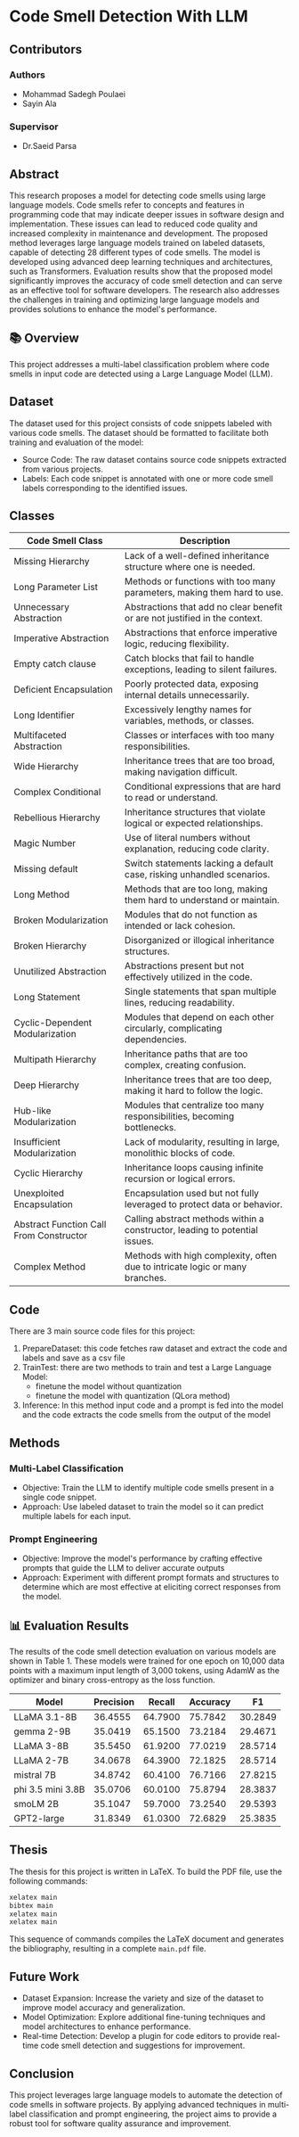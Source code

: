 # Code Smell Detection With LLM

## Contributors

### Authors

- Mohammad Sadegh Poulaei
- Sayin Ala

### Supervisor

- Dr.Saeid Parsa

## Abstract

This research proposes a model for detecting code smells using large language models. Code smells refer to concepts and features in programming code that may indicate deeper issues in software design and implementation. These issues can lead to reduced code quality and increased complexity in maintenance and development. The proposed method leverages large language models trained on labeled datasets, capable of detecting 28 different types of code smells. The model is developed using advanced deep learning techniques and architectures, such as Transformers. Evaluation results show that the proposed model significantly improves the accuracy of code smell detection and can serve as an effective tool for software developers. The research also addresses the challenges in training and optimizing large language models and provides solutions to enhance the model's performance.

## 📚 Overview

This project addresses a multi-label classification problem where code smells in input code are detected using a Large Language Model (LLM).

## Dataset

The dataset used for this project consists of code snippets labeled with various code smells. The dataset should be formatted to facilitate both training and evaluation of the model:

- Source Code: The raw dataset contains source code snippets extracted from various projects.
- Labels: Each code snippet is annotated with one or more code smell labels corresponding to the identified issues.

## Classes

| Code Smell Class                            | Description                                                                 |
|---------------------------------------------|-----------------------------------------------------------------------------|
| Missing Hierarchy                           | Lack of a well-defined inheritance structure where one is needed.           |
| Long Parameter List                         | Methods or functions with too many parameters, making them hard to use.     |
| Unnecessary Abstraction                     | Abstractions that add no clear benefit or are not justified in the context. |
| Imperative Abstraction                      | Abstractions that enforce imperative logic, reducing flexibility.           |
| Empty catch clause                          | Catch blocks that fail to handle exceptions, leading to silent failures.    |
| Deficient Encapsulation                     | Poorly protected data, exposing internal details unnecessarily.             |
| Long Identifier                             | Excessively lengthy names for variables, methods, or classes.               |
| Multifaceted Abstraction                    | Classes or interfaces with too many responsibilities.                      |
| Wide Hierarchy                              | Inheritance trees that are too broad, making navigation difficult.          |
| Complex Conditional                         | Conditional expressions that are hard to read or understand.                |
| Rebellious Hierarchy                        | Inheritance structures that violate logical or expected relationships.      |
| Magic Number                                | Use of literal numbers without explanation, reducing code clarity.          |
| Missing default                             | Switch statements lacking a default case, risking unhandled scenarios.      |
| Long Method                                 | Methods that are too long, making them hard to understand or maintain.      |
| Broken Modularization                       | Modules that do not function as intended or lack cohesion.                  |
| Broken Hierarchy                            | Disorganized or illogical inheritance structures.                           |
| Unutilized Abstraction                      | Abstractions present but not effectively utilized in the code.              |
| Long Statement                              | Single statements that span multiple lines, reducing readability.           |
| Cyclic-Dependent Modularization             | Modules that depend on each other circularly, complicating dependencies.    |
| Multipath Hierarchy                         | Inheritance paths that are too complex, creating confusion.                 |
| Deep Hierarchy                              | Inheritance trees that are too deep, making it hard to follow the logic.    |
| Hub-like Modularization                     | Modules that centralize too many responsibilities, becoming bottlenecks.    |
| Insufficient Modularization                 | Lack of modularity, resulting in large, monolithic blocks of code.          |
| Cyclic Hierarchy                            | Inheritance loops causing infinite recursion or logical errors.             |
| Unexploited Encapsulation                   | Encapsulation used but not fully leveraged to protect data or behavior.     |
| Abstract Function Call From Constructor     | Calling abstract methods within a constructor, leading to potential issues. |
| Complex Method                              | Methods with high complexity, often due to intricate logic or many branches.|

## Code

There are 3 main source code files for this project:

1. PrepareDataset: this code fetches raw dataset and extract the code and labels and save as a csv file
1. TrainTest: there are two methods to train and test a Large Language Model:
    - finetune the model without quantization
    - finetune the model with quantization (QLora method)
1. Inference: In this method input code and a prompt is fed into the model and the code extracts the code smells from the output of the model

## Methods

### Multi-Label Classification

- Objective: Train the LLM to identify multiple code smells present in a single code snippet.
- Approach: Use labeled dataset to train the model so it can predict multiple labels for each input.

### Prompt Engineering

- Objective: Improve the model's performance by crafting effective prompts that guide the LLM to deliver accurate outputs
- Approach: Experiment with different prompt formats and structures to determine which are most effective at eliciting correct responses from the model.

## 📊 Evaluation Results

The results of the code smell detection evaluation on various models are shown in Table 1. These models were trained for one epoch on 10,000 data points with a maximum input length of 3,000 tokens, using AdamW as the optimizer and binary cross-entropy as the loss function.

| Model             | Precision | Recall  | Accuracy | F1      |
|-------------------|-----------|---------|----------|---------|
| LLaMA 3.1-8B      | 36.4555   | 64.7900 | 75.7842  | 30.2849 |
| gemma 2-9B        | 35.0419   | 65.1500 | 73.2184  | 29.4671 |
| LLaMA 3-8B        | 35.5450   | 61.9200 | 77.0219  | 28.5714 |
| LLaMA 2-7B        | 34.0678   | 64.3900 | 72.1825  | 28.5714 |
| mistral 7B        | 34.8742   | 60.4100 | 76.7166  | 27.8215 |
| phi 3.5 mini 3.8B | 35.0706   | 60.0100 | 75.8794  | 28.3837 |
| smoLM 2B          | 35.1047   | 59.7000 | 73.2540  | 29.5393 |
| GPT2-large        | 31.8349   | 61.0300 | 72.6829  | 25.3835 |

## Thesis

The thesis for this project is written in LaTeX. To build the PDF file, use the following commands:

```sh
xelatex main
bibtex main
xelatex main
xelatex main
```

This sequence of commands compiles the LaTeX document and generates the bibliography, resulting in a complete `main.pdf` file.

## Future Work

- Dataset Expansion: Increase the variety and size of the dataset to improve model accuracy and generalization.
- Model Optimization: Explore additional fine-tuning techniques and model architectures to enhance performance.
- Real-time Detection: Develop a plugin for code editors to provide real-time code smell detection and suggestions for improvement.

## Conclusion

This project leverages large language models to automate the detection of code smells in software projects. By applying advanced techniques in multi-label classification and prompt engineering, the project aims to provide a robust tool for software quality assurance and improvement.
